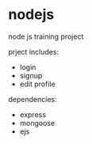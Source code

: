 nodejs
======

node js training project

prject includes:

- login
- signup
- edit profile


dependencies:

- express
- mongoose
- ejs

